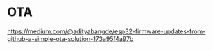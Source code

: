 # OTA
https://medium.com/@adityabangde/esp32-firmware-updates-from-github-a-simple-ota-solution-173a95f4a97b
